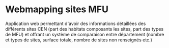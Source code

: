 # Webmapping sites MFU

Application web permettant d'avoir des informations détaillées des différents sites CEN (part des habitats composants les sites, part des types de MFU) et offrant un système de comparaison entre département (nombre et types de sites, surface totale, nombre de sites non renseignés etc.)
